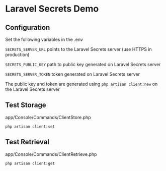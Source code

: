 # Laravel Secrets Demo

## Configuration
Set the following variables in the .env

`SECRETS_SERVER_URL` points to the Laravel Secrets server (use HTTPS in production)

`SECRETS_PUBLIC_KEY` path to public key generated on Laravel Secrets server

`SECRETS_SERVER_TOKEN` token generated on Laravel Secrets server


The public key and token are generated using `php artisan client:new` on the Laravel Secrets server

## Test Storage
app/Console/Commands/ClientStore.php
```
php artisan client:set
```

## Test Retrieval
app/Console/Commands/ClientRetrieve.php
```
php artisan client:get
```

